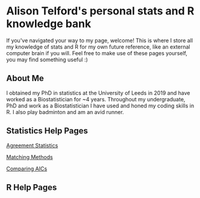 # Alison Telford's personal stats and R knowledge bank

If you've navigated your way to my page, welcome! This is where I store all my knowledge of stats and R for my own future reference, like an external computer brain if you will. Feel free to make use of these pages yourself, you may find something useful :)

## About Me
I obtained my PhD in statistics at the University of Leeds in 2019 and have worked as a Biostatistician for ~4 years. Throughout my undergraduate, PhD and work as a Biostatistician I have used and honed my coding skills in R. I also play badminton and am an avid runner.

## Statistics Help Pages

<a href="https://alisontelford.github.io/Agreement_Statistics.html">Agreement Statistics</a>

<a href="https://alisontelford.github.io/MatchingMethods.html">Matching Methods</a>

<a href="https://alisontelford.github.io/ComparingAICs.html">Comparing AICs</a>

## R Help Pages
